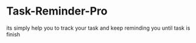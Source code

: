 # Task-Reminder-Pro
its simply help you to track your task and keep reminding you until task is finish

